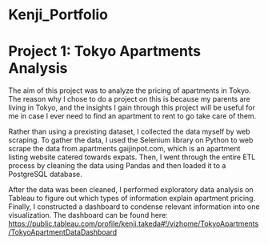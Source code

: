 # Kenji_Portfolio

# Project 1: Tokyo Apartments Analysis

The aim of this project was to analyze the pricing of apartments in Tokyo. The reason why I chose to do a project on this is because my parents are living in Tokyo, and the insights I gain through this project will be useful for me in case I ever need to find an apartment to rent to go take care of them.

Rather than using a prexisting dataset, I collected the data myself by web scraping. To gather the data, I used the Selenium library on Python to web scrape the data from apartments.gaijinpot.com, which is an apartment listing website catered towards expats. Then, I went through the entire ETL process by cleaning the data using Pandas and then loaded it to a PostgreSQL database.

After the data was been cleaned, I performed exploratory data analysis on Tableau to figure out which types of information explain apartment pricing. Finally, I constructed a dashboard to condense relevant information into one visualization. The dashboard can be found here: https://public.tableau.com/profile/kenji.takeda#!/vizhome/TokyoApartments/TokyoApartmentDataDashboard
